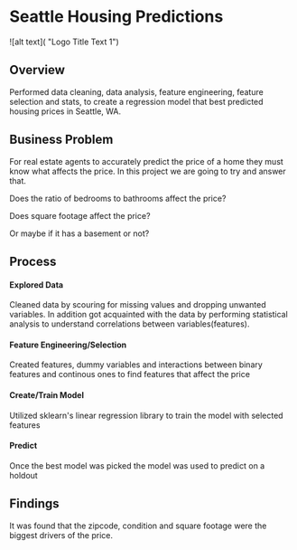 # Seattle Housing Predictions
![alt text]( "Logo Title Text 1")
## Overview
Performed data cleaning, data analysis, feature engineering, feature selection and stats, to create a regression model that best predicted housing prices in Seattle, WA.

## Business Problem
For real estate agents to accurately predict the price of a home they must know what affects the price. 
In this project we are going to try and answer that.

Does the ratio of bedrooms to bathrooms affect the price?

Does square footage affect the price?

Or maybe if it has a basement or not? 

## Process
#### Explored Data
Cleaned data by scouring for missing values and dropping unwanted variables. In addition got acquainted with the data by performing statistical analysis to understand correlations between variables(features). 

#### Feature Engineering/Selection
Created features, dummy variables and interactions between binary features and continous ones to find features that affect the price

#### Create/Train Model
Utilized sklearn's linear regression library to train the model with selected features

#### Predict
Once the best model was picked the model was used to predict on a holdout

## Findings
It was found that the zipcode, condition and square footage were the biggest drivers of the price.
